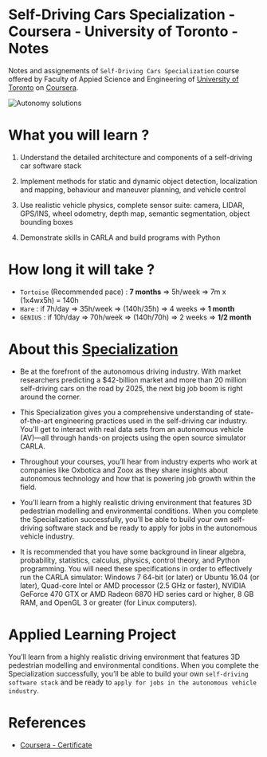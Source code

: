 # Self-Driving Cars Specialization - Coursera - University of Toronto - Notes

Notes and assignements of `Self-Driving Cars Specialization` course offered by Faculty of Appied Science and Engineering of [University of Toronto](https://www.utoronto.ca/) on [Coursera](coursera.org). 

![Autonomy solutions](https://www.rd.com/wp-content/uploads/2022/08/self-driving-cars-GettyImages-1292394282-JVedit.jpg?resize=768,512) 


# What you will learn ? 

1. Understand the detailed architecture and components of a self-driving car software stack

2. Implement methods for static and dynamic object detection, localization and mapping, behaviour and maneuver planning, and vehicle control

3. Use realistic vehicle physics, complete sensor suite: camera, LIDAR, GPS/INS, wheel odometry, depth map, semantic segmentation, object bounding boxes

4. Demonstrate skills in CARLA and build programs with Python

# How long it will take ? 
- `Tortoise` (Recommended pace) : **7 months** => 5h/week => 7m x (1x4wx5h) = 140h
- `Hare`   : if 7h/day  => 35h/week => (140h/35h) => 4 weeks => **1 month**
- `GENIUS`  : if 10h/day => 70h/week => (140h/70h) => 2 weeks => **1/2 month**


# About this [Specialization](https://www.coursera.org/specializations/self-driving-cars#courses)

- Be at the forefront of the autonomous driving industry. With market researchers predicting a $42-billion market and more than 20 million self-driving cars on the road by 2025, the next big job boom is right around the corner.

- This Specialization gives you a comprehensive understanding of state-of-the-art engineering practices used in the self-driving car industry. You'll get to interact with real data sets from an autonomous vehicle (AV)―all through hands-on projects using the open source simulator CARLA.

- Throughout your courses, you’ll hear from industry experts who work at companies like Oxbotica and Zoox as they share insights about autonomous technology and how that is powering job growth within the field.

- You’ll learn from a highly realistic driving environment that features 3D pedestrian modelling and environmental conditions. When you complete the Specialization successfully, you’ll be able to build your own self-driving software stack and be ready to apply for jobs in the autonomous vehicle industry.

- It is recommended that you have some background in linear algebra, probability, statistics, calculus, physics, control theory, and Python programming. You will need these specifications in order to effectively run the CARLA simulator: Windows 7 64-bit (or later) or Ubuntu 16.04 (or later), Quad-core Intel or AMD processor (2.5 GHz or faster), NVIDIA GeForce 470 GTX or AMD Radeon 6870 HD series card or higher, 8 GB RAM, and OpenGL 3 or greater (for Linux computers).

# Applied Learning Project

You’ll learn from a highly realistic driving environment that features 3D pedestrian modelling and environmental conditions. When you complete the Specialization successfully, you’ll be able to build your own `self-driving software stack` and be ready to `apply for jobs in the autonomous vehicle industry`.


# References


- [Coursera - Certificate](https://www.coursera.org/specializations/self-driving-cars)
